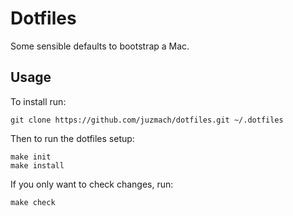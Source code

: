 # Dotfiles

Some sensible defaults to bootstrap a Mac.

## Usage

To install run:

```
git clone https://github.com/juzmach/dotfiles.git ~/.dotfiles
```

Then to run the dotfiles setup:

```
make init
make install
```

If you only want to check changes, run:

```
make check
```
